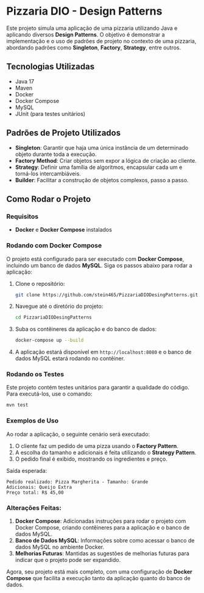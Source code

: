 # Pizzaria DIO - Design Patterns

Este projeto simula uma aplicação de uma pizzaria utilizando Java e aplicando diversos **Design Patterns**. O objetivo é demonstrar a implementação e o uso de padrões de projeto no contexto de uma pizzaria, abordando padrões como **Singleton**, **Factory**, **Strategy**, entre outros.

## Tecnologias Utilizadas

- Java 17
- Maven
- Docker
- Docker Compose
- MySQL
- JUnit (para testes unitários)

## Padrões de Projeto Utilizados

- **Singleton**: Garantir que haja uma única instância de um determinado objeto durante toda a execução.
- **Factory Method**: Criar objetos sem expor a lógica de criação ao cliente.
- **Strategy**: Definir uma família de algoritmos, encapsular cada um e torná-los intercambiáveis.
- **Builder**: Facilitar a construção de objetos complexos, passo a passo.

## Como Rodar o Projeto

### Requisitos

- **Docker** e **Docker Compose** instalados

### Rodando com Docker Compose

O projeto está configurado para ser executado com **Docker Compose**, incluindo um banco de dados **MySQL**. Siga os passos abaixo para rodar a aplicação:

1. Clone o repositório:
   ```bash
   git clone https://github.com/stein465/PizzariaDIODesingPatterns.git
   ```
2. Navegue até o diretório do projeto:
   ```bash
   cd PizzariaDIODesingPatterns
   ```
3. Suba os contêineres da aplicação e do banco de dados:
   ```bash
   docker-compose up --build
   ```
4. A aplicação estará disponível em `http://localhost:8080` e o banco de dados MySQL estará rodando no contêiner.


### Rodando os Testes

Este projeto contém testes unitários para garantir a qualidade do código. Para executá-los, use o comando:

```bash
mvn test
```

### Exemplos de Uso

Ao rodar a aplicação, o seguinte cenário será executado:

1. O cliente faz um pedido de uma pizza usando o **Factory Pattern**.
2. A escolha do tamanho e adicionais é feita utilizando o **Strategy Pattern**.
3. O pedido final é exibido, mostrando os ingredientes e preço.

Saída esperada:

```
Pedido realizado: Pizza Margherita - Tamanho: Grande
Adicionais: Queijo Extra
Preço total: R$ 45,00
```


### Alterações Feitas:
1. **Docker Compose**: Adicionadas instruções para rodar o projeto com Docker Compose, criando contêineres para a aplicação e o banco de dados MySQL.
2. **Banco de Dados MySQL**: Informações sobre como acessar o banco de dados MySQL no ambiente Docker.
3. **Melhorias Futuras**: Mantidas as sugestões de melhorias futuras para indicar que o projeto pode ser expandido.

Agora, seu projeto está mais completo, com uma configuração de **Docker Compose** que facilita a execução tanto da aplicação quanto do banco de dados.
